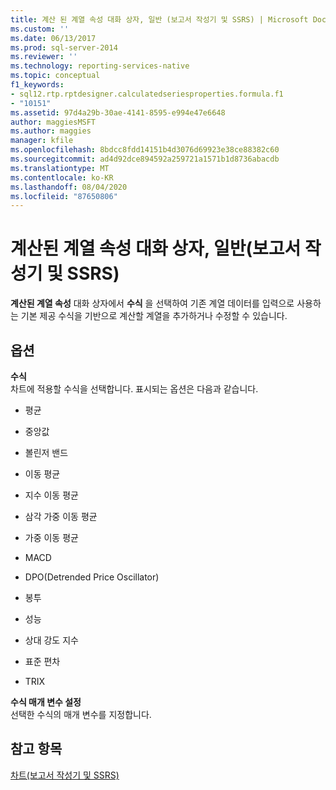 ```yaml
---
title: 계산 된 계열 속성 대화 상자, 일반 (보고서 작성기 및 SSRS) | Microsoft Docs
ms.custom: ''
ms.date: 06/13/2017
ms.prod: sql-server-2014
ms.reviewer: ''
ms.technology: reporting-services-native
ms.topic: conceptual
f1_keywords:
- sql12.rtp.rptdesigner.calculatedseriesproperties.formula.f1
- "10151"
ms.assetid: 97d4a29b-30ae-4141-8595-e994e47e6648
author: maggiesMSFT
ms.author: maggies
manager: kfile
ms.openlocfilehash: 8bdcc8fdd14151b4d3076d69923e38ce88382c60
ms.sourcegitcommit: ad4d92dce894592a259721a1571b1d8736abacdb
ms.translationtype: MT
ms.contentlocale: ko-KR
ms.lasthandoff: 08/04/2020
ms.locfileid: "87650806"
---
```

# <a name="calculated-series-properties-dialog-box-general-report-builder-and-ssrs"></a>계산된 계열 속성 대화 상자, 일반(보고서 작성기 및 SSRS)
  **계산된 계열 속성** 대화 상자에서 **수식** 을 선택하여 기존 계열 데이터를 입력으로 사용하는 기본 제공 수식을 기반으로 계산할 계열을 추가하거나 수정할 수 있습니다.  
  
## <a name="options"></a>옵션  
 **수식**  
 차트에 적용할 수식을 선택합니다. 표시되는 옵션은 다음과 같습니다.  
  
-   평균  
  
-   중앙값  
  
-   볼린저 밴드  
  
-   이동 평균  
  
-   지수 이동 평균  
  
-   삼각 가중 이동 평균  
  
-   가중 이동 평균  
  
-   MACD  
  
-   DPO(Detrended Price Oscillator)  
  
-   봉투  
  
-   성능  
  
-   상대 강도 지수  
  
-   표준 편차  
  
-   TRIX  
  
 **수식 매개 변수 설정**  
 선택한 수식의 매개 변수를 지정합니다.  
  
## <a name="see-also"></a>참고 항목  
 [차트&#40;보고서 작성기 및 SSRS&#41;](report-design/charts-report-builder-and-ssrs.md)  
  
  
